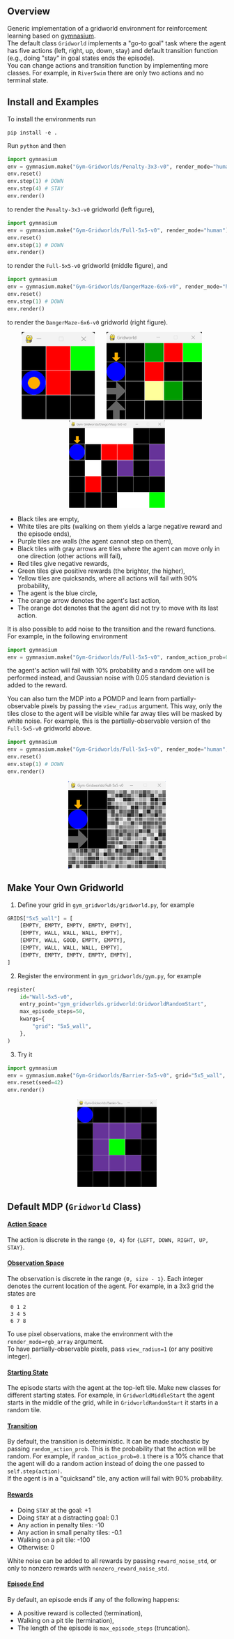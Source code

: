 ## Overview

Generic implementation of a gridworld environment for reinforcement learning
based on [gymnasium](https://github.com/Farama-Foundation/Gymnasium).  
The default class `Gridworld` implements a "go-to goal" task where the agent has
five actions (left, right, up, down, stay) and default transition function
(e.g., doing "stay" in goal states ends the episode).  
You can change actions and transition function by implementing more classes.
For example, in `RiverSwim` there are only two actions and no terminal state.



## Install and Examples

To install the environments run
```
pip install -e .
```

Run `python` and then

```python
import gymnasium
env = gymnasium.make("Gym-Gridworlds/Penalty-3x3-v0", render_mode="human")
env.reset()
env.step(1) # DOWN
env.step(4) # STAY
env.render()
```
to render the `Penalty-3x3-v0` gridworld (left figure),

```python
import gymnasium
env = gymnasium.make("Gym-Gridworlds/Full-5x5-v0", render_mode="human")
env.reset()
env.step(1) # DOWN
env.render()
```
to render the `Full-5x5-v0` gridworld (middle figure), and

```python
import gymnasium
env = gymnasium.make("Gym-Gridworlds/DangerMaze-6x6-v0", render_mode="human")
env.reset()
env.step(1) # DOWN
env.render()
```
to render the `DangerMaze-6x6-v0` gridworld (right figure).

<p align="center">
  <img src="figures/gridworld_penalty_3x3.png" height=200 alt="Gridworld Penalty"> &nbsp;&nbsp;&nbsp;&nbsp;&nbsp;
  <img src="figures/gridworld_full_5x5.png" height=200 alt="Gridworld Full"> &nbsp;&nbsp;&nbsp;&nbsp;&nbsp;
  <img src="figures/gridworld_danger_maze_6x6.png" height=200 alt="Gridworld Full">
</p>

- Black tiles are empty,
- White tiles are pits (walking on them yields a large negative reward and the episode ends),
- Purple tiles are walls (the agent cannot step on them),
- Black tiles with gray arrows are tiles where the agent can move only in one direction (other actions will fail),
- Red tiles give negative rewards,
- Green tiles give positive rewards (the brighter, the higher),
- Yellow tiles are quicksands, where all actions will fail with 90% probability,
- The agent is the blue circle,
- The orange arrow denotes the agent's last action,
- The orange dot denotes that the agent did not try to move with its last action.

It is also possible to add noise to the transition and the reward functions.
For example, in the following environment
```python
import gymnasium
env = gymnasium.make("Gym-Gridworlds/Full-5x5-v0", random_action_prob=0.1, reward_noise_std=0.05)
```
the agent's action will fail with 10% probability and a random one will be performed instead,
and Gaussian noise with 0.05 standard deviation is added to the reward.

You can also turn the MDP into a POMDP and learn from partially-observable pixels
by passing the `view_radius` argument. This way, only the tiles close to the agent
will be visible while far away tiles will be masked by white noise. For example,
this is the partially-observable version of the `Full-5x5-v0` gridworld above.

```python
import gymnasium
env = gymnasium.make("Gym-Gridworlds/Full-5x5-v0", render_mode="human", view_radius=1)
env.reset()
env.step(1) # DOWN
env.render()
```

<p align="center">
  <img src="figures/gridworld_full_5x5_partial.png" height=200 alt="Gridworld Full">
</p>




## Make Your Own Gridworld

1. Define your grid in `gym_gridworlds/gridworld.py`, for example
```python
GRIDS["5x5_wall"] = [
    [EMPTY, EMPTY, EMPTY, EMPTY, EMPTY],
    [EMPTY, WALL, WALL, WALL, EMPTY],
    [EMPTY, WALL, GOOD, EMPTY, EMPTY],
    [EMPTY, WALL, WALL, WALL, EMPTY],
    [EMPTY, EMPTY, EMPTY, EMPTY, EMPTY],
]
```

2. Register the environment in `gym_gridworlds/gym.py`, for example
```python
register(
    id="Wall-5x5-v0",
    entry_point="gym_gridworlds.gridworld:GridworldRandomStart",
    max_episode_steps=50,
    kwargs={
        "grid": "5x5_wall",
    },
)
```

3. Try it
```python
import gymnasium
env = gymnasium.make("Gym-Gridworlds/Barrier-5x5-v0", grid="5x5_wall", render_mode="human")
env.reset(seed=42)
env.render()
```

<p align="center">
  <img src="figures/gridworld_wall_5x5.png" height=200 alt="Gridworld Full">
</p>



## Default MDP (`Gridworld` Class)

#### <ins>Action Space</ins>
The action is discrete in the range `{0, 4}` for `{LEFT, DOWN, RIGHT, UP, STAY}`.

#### <ins>Observation Space</ins>
The observation is discrete in the range `{0, size - 1}`.
Each integer denotes the current location of the agent.
For example, in a 3x3 grid the states are

```
 0 1 2
 3 4 5
 6 7 8
```

To use pixel observations, make the environment with the `render_mode=rgb_array` argument.  
To have partially-observable pixels, pass `view_radius=1` (or any positive integer).


#### <ins>Starting State</ins>
The episode starts with the agent at the top-left tile. Make new classes for
different starting states. For example, in `GridworldMiddleStart` the agent starts
in the middle of the grid, while in `GridworldRandomStart` it starts in a random tile.

#### <ins>Transition</ins>
By default, the transition is deterministic. It can be made stochastic by
passing `random_action_prob`. This is the probability that the action will
be random. For example, if `random_action_prob=0.1` there is a 10% chance
that the agent will do a random action instead of doing the one passed to
`self.step(action)`.  
If the agent is in a "quicksand" tile, any action will fail with 90% probability.

#### <ins>Rewards</ins>
- Doing `STAY` at the goal: +1
- Doing `STAY` at a distracting goal: 0.1
- Any action in penalty tiles: -10
- Any action in small penalty tiles: -0.1
- Walking on a pit tile: -100
- Otherwise: 0

White noise can be added to all rewards by passing `reward_noise_std`,
or only to nonzero rewards with `nonzero_reward_noise_std`.

#### <ins>Episode End</ins>
By default, an episode ends if any of the following happens:
- A positive reward is collected (termination),
- Walking on a pit tile (termination),
- The length of the episode is `max_episode_steps` (truncation).
